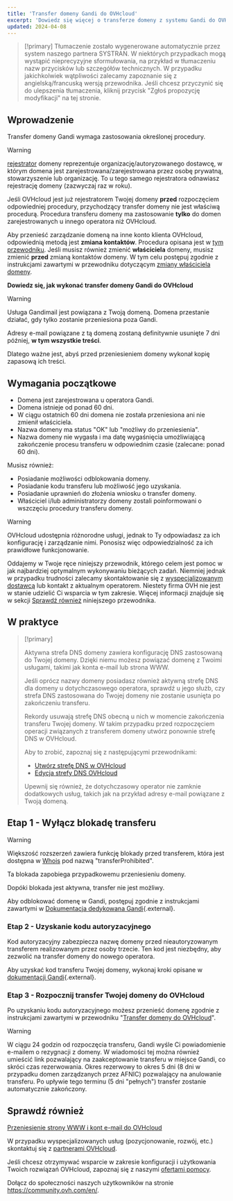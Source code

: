 ```yaml
---
title: 'Transfer domeny Gandi do OVHcloud'
excerpt: 'Dowiedz się więcej o transferze domeny z systemu Gandi do OVHcloud'
updated: 2024-04-08
---
```


> [!primary]
> Tłumaczenie zostało wygenerowane automatycznie przez system naszego partnera SYSTRAN. W niektórych przypadkach mogą wystąpić nieprecyzyjne sformułowania, na przykład w tłumaczeniu nazw przycisków lub szczegółów technicznych. W przypadku jakichkolwiek wątpliwości zalecamy zapoznanie się z angielską/francuską wersją przewodnika. Jeśli chcesz przyczynić się do ulepszenia tłumaczenia, kliknij przycisk "Zgłoś propozycję modyfikacji" na tej stronie.
> 

## Wprowadzenie

Transfer domeny Gandi wymaga zastosowania określonej procedury.

> [!warning]
>
> [rejestrator](https://www.ovhcloud.com/pl/learn/what-is-domain-name-registrar/) domeny reprezentuje organizację/autoryzowanego dostawcę, w którym domena jest zarejestrowana/zarejestrowana przez osobę prywatną, stowarzyszenie lub organizację. To u tego samego rejestratora odnawiasz rejestrację domeny (zazwyczaj raz w roku).
>
> Jeśli OVHcloud jest już rejestratorem Twojej domeny **przed** rozpoczęciem odpowiedniej procedury, przychodzący transfer domeny nie jest właściwą procedurą. Procedura transferu domeny ma zastosowanie **tylko** do domen zarejestrowanych u innego operatora niż OVHcloud.
>
> Aby przenieść zarządzanie domeną na inne konto klienta OVHcloud, odpowiednią metodą jest **zmiana kontaktów**. Procedura opisana jest w [tym przewodniku](/pages/account_and_service_management/account_information/managing_contacts).
> Jeśli musisz również zmienić **właściciela** domeny, musisz zmienić **przed** zmianą kontaktów domeny. W tym celu postępuj zgodnie z instrukcjami zawartymi w przewodniku dotyczącym [zmiany właściciela domeny](/pages/web_cloud/domains/trade_domain).
>

**Dowiedz się, jak wykonać transfer domeny Gandi do OVHcloud**

> [!warning]
>
> Usługa Gandimail jest powiązana z Twoją domeną. Domena przestanie działać, gdy tylko zostanie przeniesiona poza Gandi. 
>
> Adresy e-mail powiązane z tą domeną zostaną definitywnie usunięte 7 dni później, **w tym wszystkie treści**.
>
> Dlatego ważne jest, abyś przed przeniesieniem domeny wykonał kopię zapasową ich treści.
>

## Wymagania początkowe

- Domena jest zarejestrowana u operatora Gandi.
- Domena istnieje od ponad 60 dni.
- W ciągu ostatnich 60 dni domena nie została przeniesiona ani nie zmienił właściciela.
- Nazwa domeny ma status "OK" lub "możliwy do przeniesienia".
- Nazwa domeny nie wygasła i ma datę wygaśnięcia umożliwiającą zakończenie procesu transferu w odpowiednim czasie (zalecane: ponad 60 dni).

Musisz również:

- Posiadanie możliwości odblokowania domeny.
- Posiadanie kodu transferu lub możliwość jego uzyskania.
- Posiadanie uprawnień do złożenia wniosku o transfer domeny.
- Właściciel i/lub administratorzy domeny zostali poinformowani o wszczęciu procedury transferu domeny.

> [!warning]
>
> OVHcloud udostępnia różnorodne usługi, jednak to Ty odpowiadasz za ich konfigurację i zarządzanie nimi. Ponosisz więc odpowiedzialność za ich prawidłowe funkcjonowanie.
>
> Oddajemy w Twoje ręce niniejszy przewodnik, którego celem jest pomoc w jak najbardziej optymalnym wykonywaniu bieżących zadań. Niemniej jednak w przypadku trudności zalecamy skontaktowanie się z [wyspecjalizowanym dostawcą](/links/partner) lub kontakt z aktualnym operatorem. Niestety firma OVH nie jest w stanie udzielić Ci wsparcia w tym zakresie. Więcej informacji znajduje się w sekcji [Sprawdź również](#go-further) niniejszego przewodnika.
>

## W praktyce

> [!primary]
>
> Aktywna strefa DNS domeny zawiera konfigurację DNS zastosowaną do Twojej domeny. Dzięki niemu możesz powiązać domenę z Twoimi usługami, takimi jak konta e-mail lub strona WWW.
>
> Jeśli oprócz nazwy domeny posiadasz również aktywną strefę DNS dla domeny u dotychczasowego operatora, sprawdź u jego służb, czy strefa DNS zastosowana do Twojej domeny nie zostanie usunięta po zakończeniu transferu.
>
> Rekordy usuwają strefę DNS obecną u nich w momencie zakończenia transferu Twojej domeny. W takim przypadku przed rozpoczęciem operacji związanych z transferem domeny utwórz ponownie strefę DNS w OVHcloud.
>
> Aby to zrobić, zapoznaj się z następującymi przewodnikami:
>
> - [Utwórz strefę DNS w OVHcloud](/pages/web_cloud/domains/dns_zone_create)
> - [Edycja strefy DNS OVHcloud](/pages/web_cloud/domains/dns_zone_edit)
>
> Upewnij się również, że dotychczasowy operator nie zamknie dodatkowych usług, takich jak na przykład adresy e-mail powiązane z Twoją domeną.
>

## Etap 1 - Wyłącz blokadę transferu

> [!warning]
>
> Większość rozszerzeń zawiera funkcję blokady przed transferem, która jest dostępna w [Whois](https://www.ovhcloud.com/pl/domains/whois/) pod nazwą "transferProhibited".
>
> Ta blokada zapobiega przypadkowemu przeniesieniu domeny.
>
> Dopóki blokada jest aktywna, transfer nie jest możliwy.
>

Aby odblokować domenę w Gandi, postępuj zgodnie z instrukcjami zawartymi w [Dokumentacja dedykowana Gandi](https://docs.gandi.net/en/domain_names/transfer_out/transfer_lock.html){.external}.

### Etap 2 - Uzyskanie kodu autoryzacyjnego

Kod autoryzacyjny zabezpiecza nazwę domeny przed nieautoryzowanym transferem realizowanym przez osoby trzecie. Ten kod jest niezbędny, aby zezwolić na transfer domeny do nowego operatora.

Aby uzyskać kod transferu Twojej domeny, wykonaj kroki opisane w [dokumentacji Gandi](https://docs.gandi.net/en/domain_names/transfer_out/auth_info.html){.external}.

### Etap 3 - Rozpocznij transfer Twojej domeny do OVHcloud
  
Po uzyskaniu kodu autoryzacyjnego możesz przenieść domenę zgodnie z instrukcjami zawartymi w przewodniku "[Transfer domeny do OVHcloud](/pages/web_cloud/domains/transfer_incoming_generic_domain)".

> [!warning]
>
> W ciągu 24 godzin od rozpoczęcia transferu, Gandi wyśle Ci powiadomienie e-mailem o rezygnacji z domeny.
> W wiadomości tej można również umieścić link pozwalający na zaakceptowanie transferu w miejsce Gandi, co skróci czas rezerwowania.
> Okres rezerwowy to okres 5 dni (8 dni w przypadku domen zarządzanych przez AFNIC) pozwalający na anulowanie transferu.
> Po upływie tego terminu (5 dni "pełnych") transfer zostanie automatycznie zakończony.
>

## Sprawdź również <a name="go-further"></a>

[Przeniesienie strony WWW i kont e-mail do OVHcloud](/pages/web_cloud/web_hosting/hosting_migrating_to_ovh)

W przypadku wyspecjalizowanych usług (pozycjonowanie, rozwój, etc.) skontaktuj się z [partnerami OVHcloud](/links/partner).

Jeśli chcesz otrzymywać wsparcie w zakresie konfiguracji i użytkowania Twoich rozwiązań OVHcloud, zapoznaj się z naszymi [ofertami pomocy](/links/support).

Dołącz do społeczności naszych użytkowników na stronie <https://community.ovh.com/en/>.